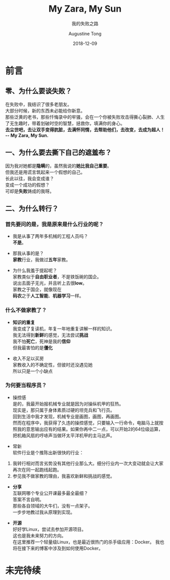 ﻿---
layout:     post
title:      My Zara, My Sun
subtitle:   我的失败之路
date:       2018-12-09
author:     Augustine Tong
header-img: img/steve.jpg
catalog: true
tags:
    - 感悟
---
# 前言
## 零、为什么要谈失败？
在失败中，我结识了很多老朋友。  
大部分时候，新的东西未必能给你新意。  
那些泛黄的老书，那些忏悔录中的牢骚，会在一个你被失败攻击得撕心裂肺、人生了无生趣时，带着划破时空的智慧，拯救你，填满你的身心。  
**去尘世吧，去让双手变得肮脏，去满怀同情，去帮助他们，去改变，去成为超人！  -- My Zara, My Sun.**  

## 一、为什么要去撕下自己的遮羞布？
因为我对她都是**隐瞒**的，虽然我说的**她比我自己重要**。  
但我还是用谎言筑起来一个假想的自己。  
长此以往，我会变成谁？  
变成一个成功的假想？  
可却是**失败**铸成的我呀。  

## 二、为什么转行？
### 首先要问的是，我是**原来**是什么行业的呢？

- 我是从事了两年多机械的工程人员吗？  
**不是**。

- 那我从事的是？  
**家教**行业，我做过**五年**家教。

- 为什么我羞于提起呢？  
家教类似于**自由职业者**，不是铁饭碗的国企。  
说出去面子无光，并且听上去很**low**。  
家教之于国企，就像现在  
**码农**之于**人工智能**、**机器学习**一样。

### 什么不做家教了？
- **知识的重复**  
我变成了复读机，年复一年地重复讲解一样的知识。  
我无法得到**新鲜**的感觉，无法尝试**挑战**  
我不怕**死亡**，死神是我的**信仰**  
但我最害怕的是**僵化**  

- 收入不足以买房  
家教收入的不确定性，但彼时还没遇见她  
所以只是一个小缺点  

### 为何要当程序员？
- 操控感  
是的，我最开始报机械专业就是因为对操纵机甲的狂热。  
现实是，那只属于身体素质过硬的坦克兵和飞行员。  
回到生活中我才发现，机械专业是画图，画图，再画图。  
然而在程序中，我获得了久违的操控感觉，只要输入一行命令，电脑马上就按照我的意思输出应有的结果。如果你再中二一点，可以开始2的64位级运算，把机箱风扇的哼哧声当做环太平洋机甲的主马达声。  
  
- 常新  
软件行业是个推陈出新很快的行业：  
1. 我转行相对而言劣势没有其他行业那么大。细分行业内一次大变动就会让大家再次在同一起跑线起跑。  
2. 参见我不做家教的理由，我喜欢新鲜和挑战的感觉。  
  
- **分享**  
互联网哪个专业公开课最多最全最细？  
答案不言自明。  
那些各自领域的大牛们，没有一点架子。  
一步步地教过我从原理到实现。  
  
- **开源**  
好好学Linux，尝试去参加开源项目。  
这也是我未来努力的方向。  
在这里推荐一个轻量级Linux，也是最近很热门的杀手级应用：Docker。
我也将在接下来的博客中涉及到如何使用Docker。

# 未完待续